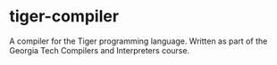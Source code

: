 # tiger-compiler

A compiler for the Tiger programming language. Written as part of the Georgia Tech Compilers and Interpreters course.
